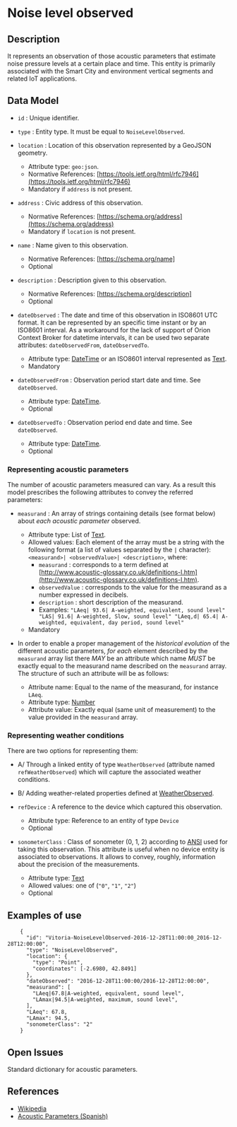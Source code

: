 # Noise level observed

## Description

It represents an observation of those acoustic parameters that estimate noise pressure levels at a certain place and time.
This entity is primarily associated with the Smart City and environment vertical segments and related IoT applications.

## Data Model

+ `id` : Unique identifier. 

+ `type` : Entity type. It must be equal to `NoiseLevelObserved`.

+ `location` : Location of this observation represented by a GeoJSON geometry. 
    + Attribute type: `geo:json`.
    + Normative References: [https://tools.ietf.org/html/rfc7946](https://tools.ietf.org/html/rfc7946)
    + Mandatory if `address` is not present.

+ `address` : Civic address of this observation.
    + Normative References: [https://schema.org/address](https://schema.org/address)
    + Mandatory if `location` is not present.
    
+ `name` : Name given to this observation.
    + Normative References: [https://schema.org/name]
    + Optional

+ `description` : Description given to this observation.
    + Normative References: [https://schema.org/description]
    + Optional
    
+ `dateObserved` : The date and time of this observation in ISO8601 UTC format.
It can be represented by an specific time instant or by an ISO8601 interval. As a workaround for
the lack of support of Orion Context Broker for datetime intervals, it can be used two separate attributes: `dateObservedFrom`, `dateObservedTo`. 
    + Attribute type: [DateTime](https://schema.org/DateTime) or an ISO8601 interval represented as [Text](https://schema.org/Text). 
    + Mandatory
        
+ `dateObservedFrom` : Observation period start date and time. See `dateObserved`. 
    + Attribute type: [DateTime](https://schema.org/DateTime). 
    + Optional
    
+ `dateObservedTo` : Observation period end date and time. See `dateObserved`. 
    + Attribute type: [DateTime](https://schema.org/DateTime). 
    + Optional

### Representing acoustic parameters

The number of acoustic parameters measured can vary.
As a result this model prescribes the following attributes to convey the referred parameters: 

+ `measurand` : An array of strings containing details (see format below) about *each acoustic parameter* observed.
    + Attribute type: List of [Text](https://schema.org/Text).
    + Allowed values: Each element of the array must be a string with the following format
    (a list of values separated by the `|` character):
`<measurand>| <observedValue>| <description>`, where:
        + `measurand` : corresponds to a term defined at
        [http://www.acoustic-glossary.co.uk/definitions-l.htm](http://www.acoustic-glossary.co.uk/definitions-l.htm).
        + `observedValue` : corresponds to the value for the measurand as a number expressed in decibels. 
        + `description` : short description of the measurand.
        + Examples:
    `"LAeq| 93.6| A-weighted, equivalent, sound level"  "LAS| 91.6| A-weighted, Slow, sound level"
     "LAeq,d| 65.4| A-weighted, equivalent, day period, sound level"`
    + Mandatory
    
+ In order to enable a proper management of the *historical evolution* of the different acoustic parameters,
*for each* element described by the `measurand` array list there *MAY* be an attribute which name *MUST* be exactly equal to the
measurand name described on the `measurand` array. The structure of such an attribute will be as follows:
    + Attribute name: Equal to the name of the measurand, for instance `LAeq`.
    + Attribute type: [Number](https://schema.org/Number)
    + Attribute value: Exactly equal (same unit of measurement) to the value provided in the `measurand` array.
    
### Representing weather conditions

There are two options for representing them:

+ A/ Through a linked entity of type `WeatherObserved` (attribute named `refWeatherObserved`)
which will capture the associated weather conditions.
+ B/ Adding weather-related properties defined at [WeatherObserved](../../../Weather/WeatherObserved/doc/spec.md).

+ `refDevice` : A reference to the device which captured this observation.
    + Attribute type: Reference to an entity of type `Device`
    + Optional

+ `sonometerClass` : Class of sonometer (0, 1, 2) according to [ANSI](http://soundmetersource.com/ansi-standards.html)
used for taking this observation. This attribute is useful when no device entity is associated to observations.
It allows to convey, roughly, information about the precision of the measurements. 
    + Attribute type: [Text](https://schema.org/Text)
    + Allowed values: one of (`"0"`, `"1"`, `"2"`)
    + Optional

## Examples of use

```
    {
      "id": "Vitoria-NoiseLevelObserved-2016-12-28T11:00:00_2016-12-28T12:00:00",
      "type": "NoiseLevelObserved",
      "location": {
        "type": "Point",
        "coordinates": [-2.6980, 42.8491]
      },
      "dateObserved": "2016-12-28T11:00:00/2016-12-28T12:00:00",
      "measurand": [
        "LAeq|67.8|A-weighted, equivalent, sound level",
        "LAmax|94.5|A-weighted, maximum, sound level",
      ],
      "LAeq": 67.8,
      "LAmax": 94.5,
      "sonometerClass": "2"
    }
```

## Open Issues

Standard dictionary for acoustic parameters.

## References

* [Wikipedia](https://en.wikipedia.org/wiki/Sound_level_meter)
* [Acoustic Parameters (Spanish)](http://www.dipucadiz.es/export/sites/default/galeria_de_ficheros/desarrollo_sostenible/docu_cursos_jornadas/acustica_planeamiento_urb/Indices-Acusticos.pdf)
